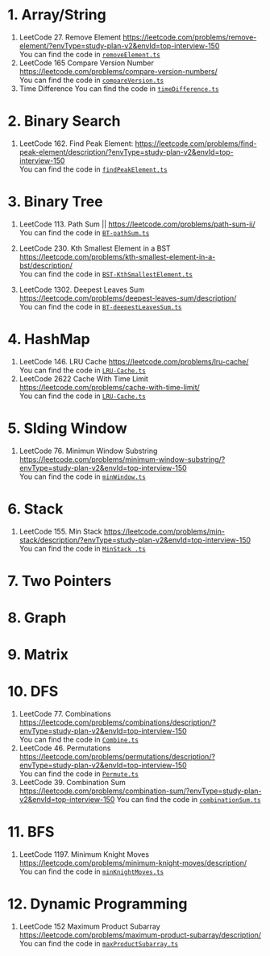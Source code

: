 # 1. Array/String

1. LeetCode 27. Remove Element 
https://leetcode.com/problems/remove-element/?envType=study-plan-v2&envId=top-interview-150 </br>
You can find the code in [`removeElement.ts`](./ArrayString/removeElement.ts)
2. LeetCode 165 Compare Version Number
https://leetcode.com/problems/compare-version-numbers/ </br>
You can find the code in [`compareVersion.ts`](./ArrayString/compareVersion.ts)
3. Time Difference 
You can find the code in [`timeDifference.ts`](./ArrayString/timeDifference.ts)


# 2. Binary Search
1. LeetCode 162. Find Peak Element: https://leetcode.com/problems/find-peak-element/description/?envType=study-plan-v2&envId=top-interview-150 </br>
You can find the code in [`findPeakElement.ts`](./BinaryTree/findPeakElement.ts)

# 3. Binary Tree
1. LeetCode 113. Path Sum || https://leetcode.com/problems/path-sum-ii/ </br>
You can find the code in [`BT-pathSum.ts`](./BinaryTree/BT-pathSum.ts)
2. LeetCode 230. Kth Smallest Element in a BST https://leetcode.com/problems/kth-smallest-element-in-a-bst/description/ </br>
You can find the code in [`BST-KthSmallestElement.ts`](./BinaryTree/BST-KthSmallestElement.ts)

3. LeetCode 1302. Deepest Leaves Sum https://leetcode.com/problems/deepest-leaves-sum/description/ </br>
You can find the code in [`BT-deepestLeavesSum.ts`](./BinaryTree/BT-deepestLeavesSum.ts)


# 4. HashMap
1. LeetCode 146. LRU Cache https://leetcode.com/problems/lru-cache/ </br>
You can find the code in [`LRU-Cache.ts`](./HashMap/LRU-Cache.ts)
2. LeetCode 2622 Cache With Time Limit 
https://leetcode.com/problems/cache-with-time-limit/ </br>
You can find the code in [`LRU-Cache.ts`](./HashMap/TimeLimitedCache.ts)

# 5. Slding Window
1. LeetCode 76. Minimun Window Substring https://leetcode.com/problems/minimum-window-substring/?envType=study-plan-v2&envId=top-interview-150 </br>
You can find the code in [`minWindow.ts`](./SlidingWindow/minWindow.ts)

# 6. Stack
1. LeetCode 155. Min Stack https://leetcode.com/problems/min-stack/description/?envType=study-plan-v2&envId=top-interview-150 </br>
You can find the code in [`MinStack .ts`](./Stack/MinStack.ts)

# 7. Two Pointers

# 8. Graph

# 9. Matrix

# 10. DFS
1. LeetCode 77. Combinations https://leetcode.com/problems/combinations/description/?envType=study-plan-v2&envId=top-interview-150 </br>
You can find the code in [`Combine.ts`](./DFS/Combine.ts)
2. LeetCode 46. Permutations https://leetcode.com/problems/permutations/description/?envType=study-plan-v2&envId=top-interview-150 </br>
You can find the code in [`Permute.ts`](./DFS/Permute.ts)
3. LeetCode 39. Combination Sum https://leetcode.com/problems/combination-sum/?envType=study-plan-v2&envId=top-interview-150
You can find the code in [`combinationSum.ts`](./DFS/combinationSum.ts)

# 11. BFS
1. LeetCode 1197. Minimum Knight Moves https://leetcode.com/problems/minimum-knight-moves/description/ </br>
You can find the code in [`minKnightMoves.ts`](./BFS/minKnightMoves.ts)


# 12. Dynamic Programming 
1. LeetCode 152  Maximum Product Subarray
https://leetcode.com/problems/maximum-product-subarray/description/ </br>
You can find the code in [`maxProductSubarray.ts`](./DynamicProgramming/maxProductSubarray.ts)
